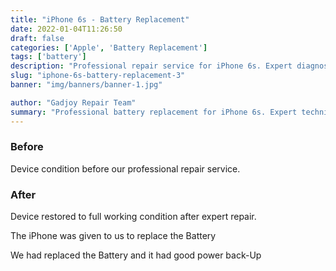 ```yaml
---
title: "iPhone 6s - Battery Replacement"
date: 2022-01-04T11:26:50
draft: false
categories: ['Apple', 'Battery Replacement']
tags: ['battery']
description: "Professional repair service for iPhone 6s. Expert diagnosis and quality repairs in Bangalore."
slug: "iphone-6s-battery-replacement-3"
banner: "img/banners/banner-1.jpg"

author: "Gadjoy Repair Team"
summary: "Professional battery replacement for iPhone 6s. Expert technicians, quality parts, warranty included."
---
```


### Before

Device condition before our professional repair service.

### After

Device restored to full working condition after expert repair.

The iPhone was given to us to replace the Battery

We had replaced the Battery and it had good power back-Up
